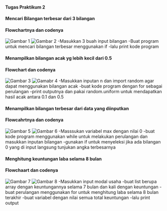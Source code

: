 #### Tugas Praktikum 2
#### Mencari Bilangan terbesar dari 3 bilangan
#### Flowchartnya dan codenya
![Gambar 1](labspy02/flowchart%20labpy2.png)
![Gambar 2](labspy02/ss%20bilangan%20terbesar.png)
        -Masukkan 3 buah input bilangan
        -Buat program untuk mencari bilangan terbesar menggunakan if
        -lalu print kode program
#### Menampilkan bilangan acak yg lebih kecil dari 0.5
#### Flowchart dan codenya
![Gambar 3](labspy03/flowchart%20latihan1.png)
![Gamabr 4](labspy03/ss%20latihan1.png)
        -Masukkan inputan n dan import random agar dapat menggunakan bilangan acak
        -buat kode program dengan for sebagai perulangan
        -print outputnya dan pakai random.uniform untuk mendapatkan hasil acak antara 0.1 dan 0.5
#### Menampilkan bilangan terbesar dari data yang diinputkan
#### Flowcahrtnya dan codenya
![Gambar 5](labspy03/flowchart%20latihan2.png)
![Gambar 6](labspy03/ss%20latihan2.png)
        -Masssukan variabel max dengan nilai 0
        -buat kode program menggunakan while untuk melakukan perulangan dan masukkan inputan bilangan
        -gunakan if untuk menyeleksi jika ada bilangan 0 yang di input langsung tunjukan angka terbesarnya
#### Menghitung keuntungan laba selama 8 bulan
#### Flowchaart dan codenya
![Gambar 7](labspy03/flowchart%20program1.png)
![Gambar 8](labspy03/ss%20program1.png)
        -Masukkan input modal usaha 
        -buat list berupa array dengan keuntungannya selama 7 bulan dan kali dengan keuntungan
        -buat perulangan menggunakan for untuk menghitung laba selama 8 bulan terakhir
        -buat variabel dengan nilai semua total keuntungan
        -lalu print output
